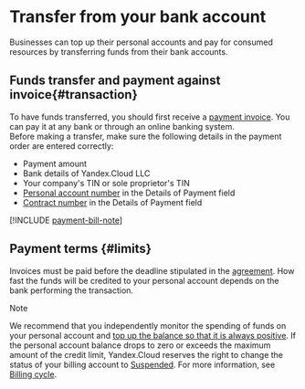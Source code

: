# Transfer from your bank account

Businesses can top up their personal accounts and pay for consumed resources by transferring funds from their bank accounts.

## Funds transfer and payment against invoice{#transaction}

To have funds transferred, you should first receive a [payment invoice](../concepts/bill.md). You can pay it at any bank or through an online banking system.
<br/>Before making a transfer, make sure the following details in the payment order are entered correctly:

   - Payment amount
   - Bank details of Yandex.Cloud LLC
   - Your company's TIN or sole proprietor's TIN
   - [Personal account number](../concepts/personal-account.md#id) in the Details of Payment field
   - [Contract number](../concepts/contract.md) in the Details of Payment field

[!INCLUDE [payment-bill-note](../_includes/payment-bill-note.md)]

## Payment terms  {#limits}

Invoices must be paid before the deadline stipulated in the [agreement](../concepts/contract.md). How fast the funds will be credited to your personal account depends on the bank performing the transaction.

> [!NOTE]
>
> We recommend that you independently monitor the spending of funds on your personal account and [top up the balance so that it is always positive](../operations/pay-the-bill.md). If the personal account balance drops to zero or exceeds the maximum amount of the credit limit, Yandex.Cloud reserves the right to change the status of your billing account to [Suspended](../concepts/billing-account.md#conditions). For more information, see [Billing cycle](../payment/billing-cycle-business.md).
>
